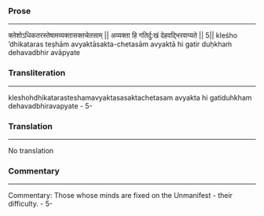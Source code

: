 ### Prose 
 --- 
क्लेशोऽधिकतरस्तेषामव्यक्तासक्तचेतसाम् ||
अव्यक्ता हि गतिर्दु:खं देहवद्भिरवाप्यते || 5||
kleśho ’dhikataras teṣhām avyaktāsakta-chetasām
avyaktā hi gatir duḥkhaṁ dehavadbhir avāpyate

### Transliteration 
 --- 
kleshohdhikatarasteshamavyaktasasaktachetasam avyakta hi gatiduhkham dehavadbhiravapyate - 5-

### Translation 
 --- 
No translation

### Commentary 
 --- 
Commentary: Those whose minds are fixed on the Unmanifest - their difficulty. - 5-